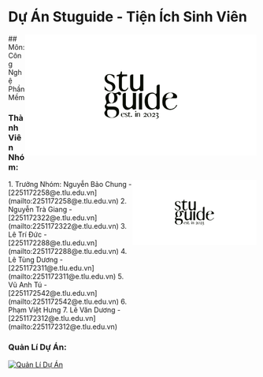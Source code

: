# Dự Án Stuguide - Tiện Ích Sinh Viên
<img src="https://github.com/letungduong24/stuguide/raw/main/social.png" alt="Dự Án Stuguide" align="right">
## Môn: Công Nghệ Phần Mềm

### Thành Viên Nhóm:

<div style="display: flex; align-items: flex-start;">
  <div style="flex: 1;">
    1. Trưởng Nhóm: Nguyễn Bảo Chung - [2251172258@e.tlu.edu.vn](mailto:2251172258@e.tlu.edu.vn)
    2. Nguyễn Trà Giang - [2251172322@e.tlu.edu.vn](mailto:2251172322@e.tlu.edu.vn)
    3. Lê Trí Đức - [2251172288@e.tlu.edu.vn](mailto:2251172288@e.tlu.edu.vn)
    4. Lê Tùng Dương - [2251172311@e.tlu.edu.vn](mailto:2251172311@e.tlu.edu.vn)
    5. Vũ Anh Tú - [2251172542@e.tlu.edu.vn](mailto:2251172542@e.tlu.edu.vn)
    6. Phạm Việt Hưng
    7. Lê Văn Dương - [2251172312@e.tlu.edu.vn](mailto:2251172312@e.tlu.edu.vn)
  </div>
  <div style="flex: 1;">
    <img src="https://github.com/letungduong24/stuguide/raw/main/social.png" alt="Dự Án Stuguide" align="right">
  </div>
</div>


### Quản Lí Dự Án:
[![Quản Lí Dự Án](https://img.shields.io/badge/Quản%20Lí%20Dự%20Án-GitHub%20Projects-blue?logo=github)](https://github.com/users/letungduong24/projects/1)


